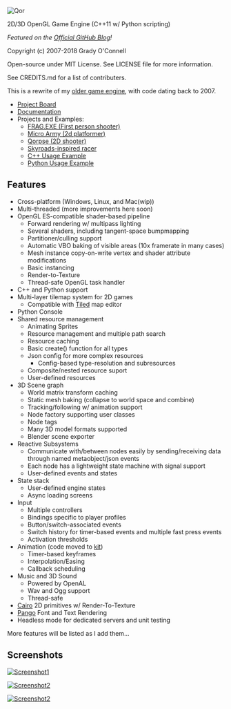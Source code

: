 ![Qor](https://raw.githubusercontent.com/flipcoder/qor/master/qor.png)

2D/3D OpenGL Game Engine (C++11 w/ Python scripting)

*Featured on the [Official GitHub Blog](https://github.com/blog/2292-game-off-iv-highlights)!*

Copyright (c) 2007-2018 Grady O'Connell

Open-source under MIT License. See LICENSE file for more information.

See CREDITS.md for a list of contributers.

This is a rewrite of my [older game engine](https://github.com/flipcoder/qor-old), with code dating back to 2007.

- [Project Board](https://trello.com/b/0uh8zbxa/qor)
- [Documentation](https://gitlab.com/flipcoder/qor/blob/master/QorBook.md)
- Projects and Examples:
    - [FRAG.EXE (First person shooter)](https://gitlab.com/flipcoder/FRAG.EXE)
    - [Micro Army (2d platformer)](https://gitlab.com/flipcoder/microarmy)
    - [Qorpse (2D shooter)](https://gitlab.com/flipcoder/qorpse)
    - [Skyroads-inspired racer](https://gitlab.com/flipcoder/bouncingship)
    - [C++ Usage Example](https://gitlab.com/flipcoder/qor/blob/master/src/DemoState.cpp)
    - [Python Usage Example](https://gitlab.com/flipcoder/qor/blob/master/bin/mods/scriptdemo/__init__.py)

## Features

- Cross-platform (Windows, Linux, and Mac(wip))
- Multi-threaded (more improvements here soon)
- OpenGL ES-compatible shader-based pipeline
    - Forward rendering w/ multipass lighting
    - Several shaders, including tangent-space bumpmapping
    - Partitioner/culling support
    - Automatic VBO baking of visible areas (10x framerate in many cases)
    - Mesh instance copy-on-write vertex and shader attribute modifications
    - Basic instancing
    - Render-to-Texture
    - Thread-safe OpenGL task handler
- C++ and Python support
- Multi-layer tilemap system for 2D games
    - Compatible with [Tiled](http://mapeditor.org) map editor
- Python Console
- Shared resource management
    - Animating Sprites
    - Resource management and multiple path search
    - Resource caching
    - Basic create() function for all types
    - Json config for more complex resources
        - Config-based type-resolution and subresources
    - Composite/nested resource suport
    - User-defined resources
- 3D Scene graph
    - World matrix transform caching
    - Static mesh baking (collapse to world space and combine)
    - Tracking/following w/ animation support
    - Node factory supporting user classes
    - Node tags
    - Many 3D model formats supported
    - Blender scene exporter
- Reactive Subsystems
    - Communicate with/between nodes easily by sending/receiving data through named metaobject/json events
    - Each node has a lightweight state machine with signal support
    - User-defined events and states
- State stack
    - User-defined engine states
    - Async loading screens
- Input
    - Multiple controllers
    - Bindings specific to player profiles
    - Button/switch-associated events
    - Switch history for timer-based events and multiple fast press events
    - Activation thresholds
- Animation (code moved to [kit](https://github.com/flipcoder/kit))
    - Timer-based keyframes
    - Interpolation/Easing
    - Callback scheduling
- Music and 3D Sound
    - Powered by OpenAL
    - Wav and Ogg support
    - Thread-safe
- [Cairo](http://cairographics.org) 2D primitives w/ Render-To-Texture
- [Pango](http://pango.org) Font and Text Rendering
- Headless mode for dedicated servers and unit testing

More features will be listed as I add them...

## Screenshots

[![Screenshot1](http://i.imgur.com/zQxsEfgl.jpg)](http://i.imgur.com/zQxsEfg.jpg)

[![Screenshot2](http://i.imgur.com/XNxLRtKl.jpg)](http://i.imgur.com/XNxLRtK.jpg)

[![Screenshot2](http://i.imgur.com/VPH9ZpCl.png)](http://i.imgur.com/VPH9ZpC.jpg)


